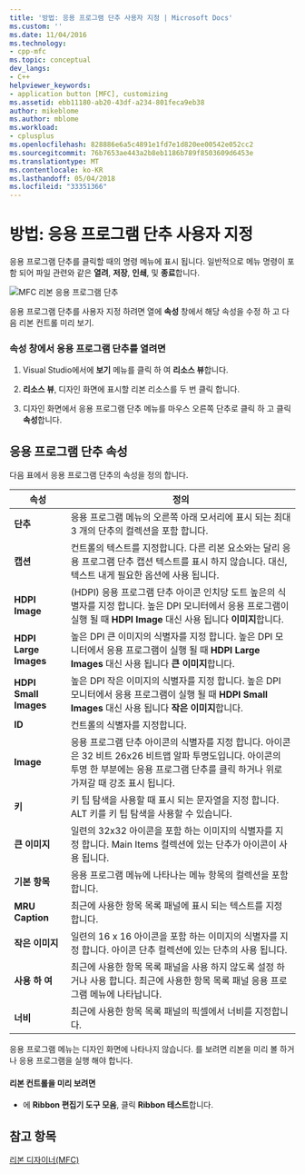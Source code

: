 ```yaml
---
title: '방법: 응용 프로그램 단추 사용자 지정 | Microsoft Docs'
ms.custom: ''
ms.date: 11/04/2016
ms.technology:
- cpp-mfc
ms.topic: conceptual
dev_langs:
- C++
helpviewer_keywords:
- application button [MFC], customizing
ms.assetid: ebb11180-ab20-43df-a234-801feca9eb38
author: mikeblome
ms.author: mblome
ms.workload:
- cplusplus
ms.openlocfilehash: 828886e6a5c4891e1fd7e1d820ee00542e052cc2
ms.sourcegitcommit: 76b7653ae443a2b8eb1186b789f8503609d6453e
ms.translationtype: MT
ms.contentlocale: ko-KR
ms.lasthandoff: 05/04/2018
ms.locfileid: "33351366"
---
```

# <a name="how-to-customize-the-application-button"></a>방법: 응용 프로그램 단추 사용자 지정
응용 프로그램 단추를 클릭할 때의 명령 메뉴에 표시 됩니다. 일반적으로 메뉴 명령이 포함 되어 파일 관련와 같은 **열려**, **저장**, **인쇄**, 및 **종료**합니다.  
  
 ![MFC 리본 응용 프로그램 단추](../mfc/media/application_button.png "application_button")  
  
 응용 프로그램 단추를 사용자 지정 하려면 열에 **속성** 창에서 해당 속성을 수정 하 고 다음 리본 컨트롤 미리 보기.  
  
### <a name="to-open-the-application-button-in-the-properties-window"></a>속성 창에서 응용 프로그램 단추를 열려면  
  
1.  Visual Studio에서에 **보기** 메뉴를 클릭 하 여 **리소스 뷰**합니다.  
  
2.  **리소스 뷰**, 디자인 화면에 표시할 리본 리소스를 두 번 클릭 합니다.  
  
3.  디자인 화면에서 응용 프로그램 단추 메뉴를 마우스 오른쪽 단추로 클릭 하 고 클릭 **속성**합니다.  
  
## <a name="application-button-properties"></a>응용 프로그램 단추 속성  
 다음 표에서 응용 프로그램 단추의 속성을 정의 합니다.  
  
|속성|정의|  
|--------------|----------------|  
|**단추**|응용 프로그램 메뉴의 오른쪽 아래 모서리에 표시 되는 최대 3 개의 단추의 컬렉션을 포함 합니다.|  
|**캡션**|컨트롤의 텍스트를 지정합니다. 다른 리본 요소와는 달리 응용 프로그램 단추 캡션 텍스트를 표시 하지 않습니다. 대신, 텍스트 내게 필요한 옵션에 사용 됩니다.|  
|**HDPI Image**|(HDPI) 응용 프로그램 단추 아이콘 인치당 도트 높은의 식별자를 지정 합니다. 높은 DPI 모니터에서 응용 프로그램이 실행 될 때 **HDPI Image** 대신 사용 됩니다 **이미지**합니다.|  
|**HDPI Large Images**|높은 DPI 큰 이미지의 식별자를 지정 합니다. 높은 DPI 모니터에서 응용 프로그램이 실행 될 때 **HDPI Large Images** 대신 사용 됩니다 **큰 이미지**합니다.|  
|**HDPI Small Images**|높은 DPI 작은 이미지의 식별자를 지정 합니다. 높은 DPI 모니터에서 응용 프로그램이 실행 될 때 **HDPI Small Images** 대신 사용 됩니다 **작은 이미지**합니다.|  
|**ID**|컨트롤의 식별자를 지정합니다.|  
|**Image**|응용 프로그램 단추 아이콘의 식별자를 지정 합니다. 아이콘은 32 비트 26x26 비트맵 알파 투명도입니다. 아이콘의 투명 한 부분에는 응용 프로그램 단추를 클릭 하거나 위로 가져갈 때 강조 표시 됩니다.|  
|**키**|키 팁 탐색을 사용할 때 표시 되는 문자열을 지정 합니다. ALT 키를 키 팁 탐색을 사용할 수 있습니다.|  
|**큰 이미지**|일련의 32x32 아이콘을 포함 하는 이미지의 식별자를 지정 합니다. Main Items 컬렉션에 있는 단추가 아이콘이 사용 됩니다.|  
|**기본 항목**|응용 프로그램 메뉴에 나타나는 메뉴 항목의 컬렉션을 포함 합니다.|  
|**MRU Caption**|최근에 사용한 항목 목록 패널에 표시 되는 텍스트를 지정 합니다.|  
|**작은 이미지**|일련의 16 x 16 아이콘을 포함 하는 이미지의 식별자를 지정 합니다. 아이콘 단추 컬렉션에 있는 단추의 사용 됩니다.|  
|**사용 하 여**|최근에 사용한 항목 목록 패널을 사용 하지 않도록 설정 하거나 사용 합니다. 최근에 사용한 항목 목록 패널 응용 프로그램 메뉴에 나타납니다.|  
|**너비**|최근에 사용한 항목 목록 패널의 픽셀에서 너비를 지정합니다.|  
  
 응용 프로그램 메뉴는 디자인 화면에 나타나지 않습니다. 를 보려면 리본을 미리 볼 하거나 응용 프로그램을 실행 해야 합니다.  
  
#### <a name="to-preview-the-ribbon-control"></a>리본 컨트롤을 미리 보려면  
  
-   에 **Ribbon 편집기 도구 모음**, 클릭 **Ribbon 테스트**합니다.  
  
## <a name="see-also"></a>참고 항목  
 [리본 디자이너(MFC)](../mfc/ribbon-designer-mfc.md)

